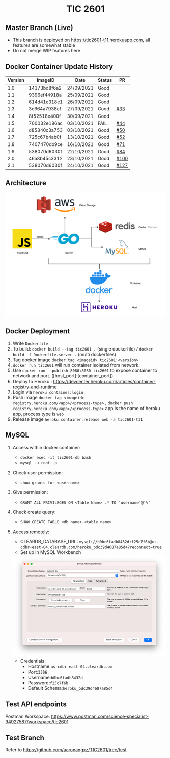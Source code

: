 <h1 align = "center"> TIC 2601 </h1>
<!-- <p align="center">
<img alt="GitHub go.mod Go version (subdirectory of monorepo)" src="https://img.shields.io/github/go-mod/go-version/aaronangxz/TIC2601?filename=GoServer%2Fgo.mod&style=plastic">
<img alt="npm" src="https://img.shields.io/npm/v/npm">
<img alt="GitHub repo size" src="https://img.shields.io/github/repo-size/aaronangxz/TIC2601">
<br>
<img alt="GitHub commit activity" src="https://img.shields.io/github/commit-activity/m/aaronangxz/TIC2601">
<img alt="GitHub last commit" src="https://img.shields.io/github/last-commit/aaronangxz/TIC2601">
<img alt="GitHub issues" src="https://img.shields.io/github/issues/aaronangxz/TIC2601">
</p> -->

<h2>Master Branch (Live)</h2>

- This branch is deployed on https://tic2601-t11.herokuapp.com, all features are somewhat stable
- Do not merge WIP features here

<h2>Docker Container Update History</h2>

| Version     | ImageID        | Date | Status | PR |
| ----------- | -------------- | ---- | ---| ---|
| 1.0         | 14173bd8f6a2   | 24/09/2021     | Good | |
| 1.1         | 9396ef44918a   | 25/09/2021     | Good | |
| 1.2         | 614d41e318e1   | 26/09/2021     | Good | |
| 1.3         | 3c664a7938cf   | 27/09/2021     | Good | [#33](https://github.com/aaronangxz/TIC2601/pull/33) |
| 1.4         | 8f52518e400f   | 30/09/2021     | Good | |
| 1.5         | 700032e186ac   | 03/10/2021     | FAIL | [#44](https://github.com/aaronangxz/TIC2601/pull/44) |
| 1.6         | d85840c3a753   | 03/10/2021     | Good | [#50](https://github.com/aaronangxz/TIC2601/pull/50) |
| 1.7         | 725c67b4ab0f   | 13/10/2021     | Good | [#52](https://github.com/aaronangxz/TIC2601/pull/52) |
| 1.8         | 7407470db9ce   | 16/10/2021     | Good | [#71](https://github.com/aaronangxz/TIC2601/pull/71) |
| 1.9         | 538070d6030f   | 22/10/2021     | Good | [#84](https://github.com/aaronangxz/TIC2601/pull/84) |
| 2.0         | 46a8b45c3312   | 23/10/2021     | Good | [#100](https://github.com/aaronangxz/TIC2601/pull/100) |
| 2.1         | 538070d6030f   | 24/10/2021     | Good | [#127](https://github.com/aaronangxz/TIC2601/pull/127) |

<h2>Architecture</h2>

<p align="center">
<img src="tic2601-architecture.png" width="1000">
</p>

<h2>Docker Deployment</h2>

1. Write `Dockerfile`
2. To build: `docker build --tag tic2601 .` (single dockerfile) / `docker build -f Dockerfile.server .` (multi dockerfiles)
3. Tag docker image `docker tag <imageid> tic2601:<version>`
4. `docker run tic2601` will run container isolated from network.
5. Use `docker run --publish 8080:8080 tic2601` to expose container to network and port. ([host_port]:[container_port])
6. Deploy to Heroku : https://devcenter.heroku.com/articles/container-registry-and-runtime
7. Login via `heroku container:login`
9. Push image `docker tag <imageid> registry.heroku.com/<app>/<process-type>` , `docker push registry.heroku.com/<app>/<process-type>` app is the name of heroku app, process type is `web` 
10. Release image `heroku container:release web -a tic2601-t11`

<h2>MySQL</h2>

1. Access within docker container:
    - `docker exec -it tic2601-db bash`
    - `mysql -u root -p`
2. Check user permission:
    - `show grants for <username>`
3. Give permission:
    - `GRANT ALL PRIVILEGES ON <Table Name> .* TO 'username'@'%'`
4. Check create query:
    - `SHOW CREATE TABLE <db name>.<table name>`
5. Access remotely:
    - CLEARDB_DATABASE_URL: `mysql://b0bc6fadb8432d:f25c7f6b@us-cdbr-east-04.cleardb.com/heroku_bdc39d4687a85d4?reconnect=true`
    - Set up in MySQL Workbench
    
    <img src="tic2601-db.png">

    - Credentials:
        - Hostname:`us-cdbr-east-04.cleardb.com`
        - Port:`3306`
        - Username:`b0bc6fadb8432d`
        - Password:`f25c7f6b`
        - Default Schema:`heroku_bdc39d4687a85d4`

<h2>Test API endpoints</h2>

Postman Workspace: https://www.postman.com/science-specialist-94927587/workspace/tic2601

<h2>Test Branch</h2>

Refer to https://github.com/aaronangxz/TIC2601/tree/test